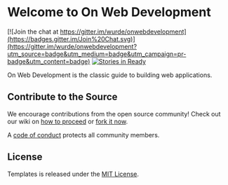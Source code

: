 # Welcome to On Web Development

[![Join the chat at https://gitter.im/wurde/onwebdevelopment](https://badges.gitter.im/Join%20Chat.svg)](https://gitter.im/wurde/onwebdevelopment?utm_source=badge&utm_medium=badge&utm_campaign=pr-badge&utm_content=badge)
[![Stories in Ready](https://badge.waffle.io/wurde/onwebdevelopment.svg?label=ready&title=Ready)](http://waffle.io/wurde/onwebdevelopment)

On Web Development is the classic guide to building web applications.

## Contribute to the Source

We encourage contributions from the open source community! Check out our wiki on [how to proceed](https://github.com/wurde/onwebdevelopment/wiki/Contributing) or [fork it now](https://github.com/wurde/onwebdevelopment/fork).

A [code of conduct](https://github.com/wurde/onwebdevelopment/blob/master/CODE_OF_CONDUCT.md) protects all community members.

## License

Templates is released under the [MIT License](http://www.opensource.org/licenses/MIT).
